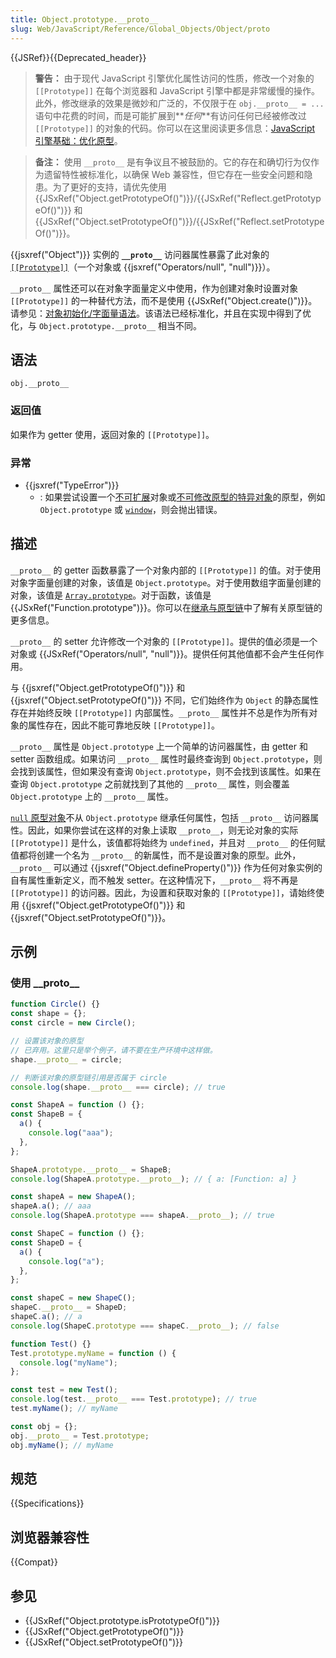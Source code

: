 ```yaml
---
title: Object.prototype.__proto__
slug: Web/JavaScript/Reference/Global_Objects/Object/proto
---
```


{{JSRef}}{{Deprecated_header}}

> **警告：** 由于现代 JavaScript 引擎优化属性访问的性质，修改一个对象的 `[[Prototype]]` 在每个浏览器和 JavaScript 引擎中都是非常缓慢的操作。此外，修改继承的效果是微妙和广泛的，不仅限于在 `obj.__proto__ = ...` 语句中花费的时间，而是可能扩展到**_任何_**有访问任何已经被修改过 `[[Prototype]]` 的对象的代码。你可以在这里阅读更多信息：[JavaScript 引擎基础：优化原型](https://mathiasbynens.be/notes/prototypes)。

> **备注：** 使用 `__proto__` 是有争议且不被鼓励的。它的存在和确切行为仅作为遗留特性被标准化，以确保 Web 兼容性，但它存在一些安全问题和隐患。为了更好的支持，请优先使用 {{JSxRef("Object.getPrototypeOf()")}}/{{JSxRef("Reflect.getPrototypeOf()")}} 和 {{JSxRef("Object.setPrototypeOf()")}}/{{JSxRef("Reflect.setPrototypeOf()")}}。

{{jsxref("Object")}} 实例的 **`__proto__`** 访问器属性暴露了此对象的 [`[[Prototype]]`](/zh-CN/docs/Web/JavaScript/Inheritance_and_the_prototype_chain)（一个对象或 {{jsxref("Operators/null", "null")}}）。

`__proto__` 属性还可以在对象字面量定义中使用，作为创建对象时设置对象 `[[Prototype]]` 的一种替代方法，而不是使用 {{JSxRef("Object.create()")}}。请参见：[对象初始化/字面量语法](/zh-CN/docs/Web/JavaScript/Reference/Operators/Object_initializer)。该语法已经标准化，并且在实现中得到了优化，与 `Object.prototype.__proto__` 相当不同。

## 语法

```js-nolint
obj.__proto__
```

### 返回值

如果作为 getter 使用，返回对象的 `[[Prototype]]`。

### 异常

- {{jsxref("TypeError")}}
  - : 如果尝试设置一个[不可扩展](/zh-CN/docs/Web/JavaScript/Reference/Global_Objects/Object/isExtensible)对象或[不可修改原型的特异对象](https://tc39.es/ecma262/#sec-immutable-prototype-exotic-objects)的原型，例如 `Object.prototype` 或 [`window`](/zh-CN/docs/Web/API/Window)，则会抛出错误。

## 描述

`__proto__` 的 getter 函数暴露了一个对象内部的 `[[Prototype]]` 的值。对于使用对象字面量创建的对象，该值是 `Object.prototype`。对于使用数组字面量创建的对象，该值是 [`Array.prototype`](/zh-CN/docs/Web/JavaScript/Reference/Global_Objects/Array)。对于函数，该值是 {{JSxRef("Function.prototype")}}。你可以在[继承与原型链](/zh-CN/docs/Web/JavaScript/Inheritance_and_the_prototype_chain)中了解有关原型链的更多信息。

`__proto__` 的 setter 允许修改一个对象的 `[[Prototype]]`。提供的值必须是一个对象或 {{JSxRef("Operators/null", "null")}}。提供任何其他值都不会产生任何作用。

与 {{jsxref("Object.getPrototypeOf()")}} 和 {{jsxref("Object.setPrototypeOf()")}} 不同，它们始终作为 `Object` 的静态属性存在并始终反映 `[[Prototype]]` 内部属性。`__proto__` 属性并不总是作为所有对象的属性存在，因此不能可靠地反映 `[[Prototype]]`。

`__proto__` 属性是 `Object.prototype` 上一个简单的访问器属性，由 getter 和 setter 函数组成。如果访问 `__proto__` 属性时最终查询到 `Object.prototype`，则会找到该属性，但如果没有查询 `Object.prototype`，则不会找到该属性。如果在查询 `Object.prototype` 之前就找到了其他的 `__proto__` 属性，则会覆盖 `Object.prototype` 上的 `__proto__` 属性。

[`null` 原型对象](/zh-CN/docs/Web/JavaScript/Reference/Global_Objects/Object#null_原型对象)不从 `Object.prototype` 继承任何属性，包括 `__proto__` 访问器属性。因此，如果你尝试在这样的对象上读取 `__proto__`，则无论对象的实际 `[[Prototype]]` 是什么，该值都将始终为 `undefined`，并且对 `__proto__` 的任何赋值都将创建一个名为 `__proto__` 的新属性，而不是设置对象的原型。此外，`__proto__` 可以通过 {{jsxref("Object.defineProperty()")}} 作为任何对象实例的自有属性重新定义，而不触发 setter。在这种情况下，`__proto__` 将不再是 `[[Prototype]]` 的访问器。因此，为设置和获取对象的 `[[Prototype]]`，请始终使用 {{jsxref("Object.getPrototypeOf()")}} 和 {{jsxref("Object.setPrototypeOf()")}}。

## 示例

### 使用 \_\_proto\_\_

```js
function Circle() {}
const shape = {};
const circle = new Circle();

// 设置该对象的原型
// 已弃用。这里只是举个例子，请不要在生产环境中这样做。
shape.__proto__ = circle;

// 判断该对象的原型链引用是否属于 circle
console.log(shape.__proto__ === circle); // true
```

```js
const ShapeA = function () {};
const ShapeB = {
  a() {
    console.log("aaa");
  },
};

ShapeA.prototype.__proto__ = ShapeB;
console.log(ShapeA.prototype.__proto__); // { a: [Function: a] }

const shapeA = new ShapeA();
shapeA.a(); // aaa
console.log(ShapeA.prototype === shapeA.__proto__); // true
```

```js
const ShapeC = function () {};
const ShapeD = {
  a() {
    console.log("a");
  },
};

const shapeC = new ShapeC();
shapeC.__proto__ = ShapeD;
shapeC.a(); // a
console.log(ShapeC.prototype === shapeC.__proto__); // false
```

```js
function Test() {}
Test.prototype.myName = function () {
  console.log("myName");
};

const test = new Test();
console.log(test.__proto__ === Test.prototype); // true
test.myName(); // myName

const obj = {};
obj.__proto__ = Test.prototype;
obj.myName(); // myName
```

## 规范

{{Specifications}}

## 浏览器兼容性

{{Compat}}

## 参见

- {{JSxRef("Object.prototype.isPrototypeOf()")}}
- {{JSxRef("Object.getPrototypeOf()")}}
- {{JSxRef("Object.setPrototypeOf()")}}
